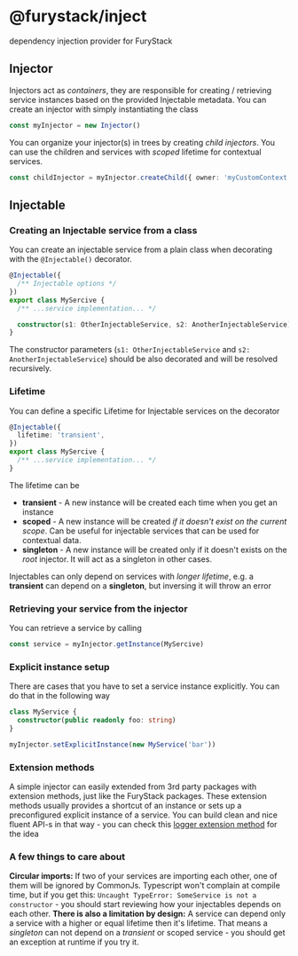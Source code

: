 # @furystack/inject

dependency injection provider for FuryStack

## Injector

Injectors act as _containers_, they are responsible for creating / retrieving service instances based on the provided Injectable metadata. You can create an injector with simply instantiating the class

```ts
const myInjector = new Injector()
```

You can organize your injector(s) in trees by creating _child injectors_. You can use the children and services with _scoped_ lifetime for contextual services.

```ts
const childInjector = myInjector.createChild({ owner: 'myCustomContext' })
```

## Injectable

### Creating an Injectable service from a class

You can create an injectable service from a plain class when decorating with the `@Injectable()` decorator.

```ts
@Injectable({
  /** Injectable options */
})
export class MySercive {
  /** ...service implementation... */

  constructor(s1: OtherInjectableService, s2: AnotherInjectableService) {}
}
```

The constructor parameters (`s1: OtherInjectableService` and `s2: AnotherInjectableService`) should be also decorated and will be resolved recursively.

### Lifetime

You can define a specific Lifetime for Injectable services on the decorator

```ts
@Injectable({
  lifetime: 'transient',
})
export class MySercive {
  /** ...service implementation... */
}
```

The lifetime can be

- **transient** - A new instance will be created each time when you get an instance
- **scoped** - A new instance will be created _if it doesn't exist on the current scope_. Can be useful for injectable services that can be used for contextual data.
- **singleton** - A new instance will be created only if it doesn't exists on the _root_ injector. It will act as a singleton in other cases.

Injectables can only depend on services with _longer lifetime_, e.g. a **transient** can depend on a **singleton**, but inversing it will throw an error

### Retrieving your service from the injector

You can retrieve a service by calling

```ts
const service = myInjector.getInstance(MySercive)
```

### Explicit instance setup

There are cases that you have to set a service instance explicitly. You can do that in the following way

```ts
class MyService {
  constructor(public readonly foo: string)
}

myInjector.setExplicitInstance(new MyService('bar'))
```

### Extension methods
A simple injector can easily extended from 3rd party packages with extension methods, just like the FuryStack packages. These extension methods usually provides a shortcut of an instance or sets up a preconfigured explicit instance of a service. You can build clean and nice fluent API-s in that way - you can check this [logger extension method](https://github.com/furystack/furystack/blob/develop/packages/logging/src/injector-extensions.ts) for the idea

### A few things to care about
**Circular imports:** If two of your services are importing each other, one of them will be ignored by CommonJs. Typescript won't complain at compile time, but if you get this:
`Uncaught TypeError: SomeService is not a constructor` - you should start reviewing how your injectables depends on each other.
**There is also a limitation by design:** A service can depend only a service with a higher or equal lifetime then it's lifetime. That means a _singleton_ can not depend on a _transient_ or scoped service - you should get an exception at runtime if you try it.